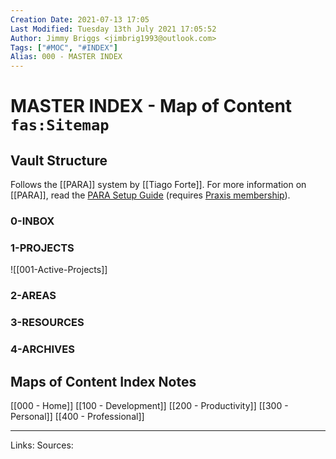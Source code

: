 ```yaml
---
Creation Date: 2021-07-13 17:05
Last Modified: Tuesday 13th July 2021 17:05:52
Author: Jimmy Briggs <jimbrig1993@outlook.com>
Tags: ["#MOC", "#INDEX"]
Alias: 000 - MASTER INDEX
---
```


# MASTER INDEX - Map of Content `fas:Sitemap`

## Vault Structure

Follows the [[PARA]] system by [[Tiago Forte]]. For more information on [[PARA]], read the [PARA Setup Guide](https://praxis.fortelabs.co/para-setup-guide/) (requires [Praxis membership](https://praxis.fortelabs.co/membership/)).

### 0-INBOX

### 1-PROJECTS

![[001-Active-Projects]]

### 2-AREAS

### 3-RESOURCES

### 4-ARCHIVES

## Maps of Content Index Notes

[[000 - Home]]
[[100 - Development]]
[[200 - Productivity]]
[[300 - Personal]]
[[400 - Professional]]



***
Links:
Sources: